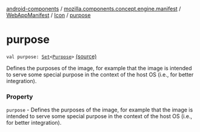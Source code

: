 [android-components](../../../index.md) / [mozilla.components.concept.engine.manifest](../../index.md) / [WebAppManifest](../index.md) / [Icon](index.md) / [purpose](./purpose.md)

# purpose

`val purpose: `[`Set`](https://kotlinlang.org/api/latest/jvm/stdlib/kotlin.collections/-set/index.html)`<`[`Purpose`](-purpose/index.md)`>` [(source)](https://github.com/mozilla-mobile/android-components/blob/master/components/concept/engine/src/main/java/mozilla/components/concept/engine/manifest/WebAppManifest.kt#L109)

Defines the purposes of the image, for example that the image is intended to serve some special
purpose in the context of the host OS (i.e., for better integration).

### Property

`purpose` - Defines the purposes of the image, for example that the image is intended to serve some special
purpose in the context of the host OS (i.e., for better integration).